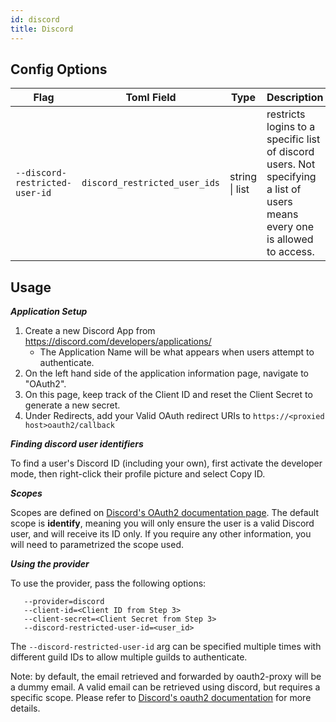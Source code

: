 ```yaml
---
id: discord
title: Discord
---
```


## Config Options

| Flag                 | Toml Field          | Type           | Description                                              | Default |
| -------------------- | ------------------- | -------------- | -------------------------------------------------------- | ------- |
| `--discord-restricted-user-id` | `discord_restricted_user_ids` | string \| list | restricts logins to a specific list of discord users. Not specifying a list of users means every one is allowed to access. |         |

## Usage

***Application Setup***
1.  Create a new Discord App from https://discord.com/developers/applications/
    * The Application Name will be what appears when users attempt to authenticate.
2.  On the left hand side of the application information page, navigate to "OAuth2".
3.  On this page, keep track of the Client ID and reset the Client Secret to generate a new secret.
4.  Under Redirects, add your Valid OAuth redirect URIs to `https://<proxied host>oauth2/callback`

***Finding discord user identifiers***

To find a user's Discord ID (including your own), first activate the developer mode,
then right-click their profile picture and select Copy ID.

***Scopes***

Scopes are defined on [Discord's OAuth2 documentation page](https://discord.com/developers/docs/topics/oauth2#shared-resources).
The default scope is **identify**, meaning you will only ensure the user is a valid Discord user, and will receive its ID only.
If you require any other information, you will need to parametrized the scope used.

***Using the provider***

To use the provider, pass the following options:

```
   --provider=discord
   --client-id=<Client ID from Step 3>
   --client-secret=<Client Secret from Step 3>
   --discord-restricted-user-id=<user_id> 
```

The `--discord-restricted-user-id` arg can be specified multiple times with different guild IDs to allow multiple guilds 
to authenticate.

Note: by default, the email retrieved and forwarded by oauth2-proxy will be a dummy email. A valid email can be retrieved
using discord, but requires a specific scope. Please refer to
[Discord's oauth2 documentation](https://discord.com/developers/docs/topics/oauth2#shared-resources) for more details.